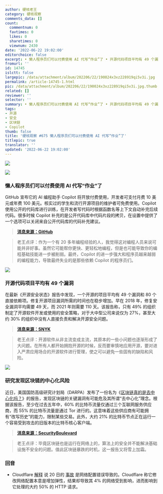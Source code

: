```yaml
---
author: 硬核老王
category: 硬核观察
comments_data: []
count:
  commentnum: 0
  favtimes: 0
  likes: 0
  sharetimes: 0
  viewnum: 2430
date: '2022-06-22 19:02:00'
editorchoice: false
excerpt: • 懒人程序员们可以付费使用 AI 代写“作业”了 • 开源代码项目平均有 49 个漏洞 • 研究发现区块链的中心化风险
fromurl: ''
id: 14745
islctt: false
largepic: /data/attachment/album/202206/22/190024x3xz228919qi5v3i.jpg
permalink: /article-14745-1.html
pic: /data/attachment/album/202206/22/190024x3xz228919qi5v3i.jpg.thumb.jpg
related: []
reviewer: ''
selector: ''
summary: • 懒人程序员们可以付费使用 AI 代写“作业”了 • 开源代码项目平均有 49 个漏洞 • 研究发现区块链的中心化风险
tags:
- 开源
- 安全
- 区块链
- Copilot
thumb: false
title: '硬核观察 #675 懒人程序员们可以付费使用 AI 代写“作业”了'
titlepic: true
translator: ''
updated: '2022-06-22 19:02:00'
---
```


![](/data/attachment/album/202206/22/190024x3xz228919qi5v3i.jpg)


![](/data/attachment/album/202206/22/190034e5bz5j3cwmq55qff.jpg)


### 懒人程序员们可以付费使用 AI 代写“作业”了


GitHub 宣布它的 AI 编程助手 Copilot 将开放付费使用，开发者可支付月费 10 美元或年费 100 美元。核实过的学生和流行开源项目的维护者可免费使用。Copilot 使用公开的代码库进行训练，在开发者写代码时根据函数名等上下文自动补完后续代码。很多时候 Copilot 补充的是公开代码库中代码片段的拷贝，在设置中提供了一个选项可以关闭来自公开代码库的代码补充建议。



> 
> **[消息来源：GitHub](https://github.blog/2022-06-21-github-copilot-is-generally-available-to-all-developers/)**
> 
> 
> 



> 
> 老王点评：作为一个有 20 多年编程经验的人，我觉得这对编程人员来说可能并非好事。虽然它可能帮你更快、更轻松地编程，但是也可能导致你的编程基础技能进一步被削弱。最终，Copilot 的进一步强大和程序员越来越弱的编程能力，导致最终失业的是那些依赖 Copilot 的程序员们。
> 
> 
> 


![](/data/attachment/album/202206/22/190054tk0c5efmr6o5kcmb.jpg)


### 开源代码项目平均有 49 个漏洞


在最新《开源安全状态》报告中发现，一个开源的项目平均有 49 个漏洞和 80 个直接依赖项。修复开源项目漏洞所需的时间也在稳步增加。早在 2018 年，修复安全漏洞平均需要 49 天，而 2021 年则需要 110 天。该报告称，只有 49% 的组织制定了开源软件开发或使用的安全策略，对于大中型公司来说仅为 27%，甚至大约 30% 的组织中没有人直接负责和解决开源安全问题。



> 
> **[消息来源：SNYK](https://snyk.io/reports/open-source-security/)**
> 
> 
> 



> 
> 老王点评：开源软件从非主流变成主流，其原本的一些小问题也逐渐形成了大问题。在所有人都开始拥抱开源的时候，反而要审慎地应用开源，要对进入严肃应用场合的开源软件进行管理，使之可以避免一些固有的缺陷和风险。
> 
> 
> 


![](/data/attachment/album/202206/22/190108vkmjzjkmr11g8pne.jpg)


### 研究发现区块链的中心化风险


近日，美国国防高级研究计划局（DARPA）发布了一份名为《[区块链真的是去中心化吗？](https://assets-global.website-files.com/5fd11235b3950c2c1a3b6df4/62af6c641a672b3329b9a480_Unintended_Centralities_in_Distributed_Ledgers.pdf)》的报告，发现区块链的关键漏洞有可能危及其所谓“去中心化”理念。根据该报告，至少在过去五年中，60% 的比特币流量仅通过三个互联网服务供应商，而 55% 的比特币流量是通过 Tor 进行的。这意味着这些供应商有可能拥有“改写历史”的能力，限制某些交易。此外，大约 21% 的比特币节点正在运行一个容易受到攻击的旧版本的比特币核心客户端。



> 
> **[消息来源：SecurityBoulevard](https://securityboulevard.com/2022/06/are-blockchains-decentralized/)**
> 
> 
> 



> 
> 老王点评：毕竟区块链也是运行在网络上的，算法上的安全并不能解决基础设施不安全的问题。值此区块链暴跌的时机，这一报告又将雪上加霜。
> 
> 
> 


### 回音


* Cloudflare [解释](https://www.bleepingcomputer.com/news/technology/massive-cloudflare-outage-caused-by-network-configuration-error/) 说 20 日的 [事故](/article-14741-1.html) 是网络配置错误导致的。Cloudflare 称它修改网络配置本意是增加弹性，结果却导致其 4% 的网络受到影响，进而影响到它处理的大约 50% 的 HTTP 请求。